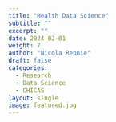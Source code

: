 ```yaml
---
title: "Health Data Science"
subtitle: ""
excerpt: ""
date: 2024-02-01
weight: 7
author: "Nicola Rennie"
draft: false
categories:
  - Research
  - Data Science
  - CHICAS
layout: single
image: featured.jpg
---
```





